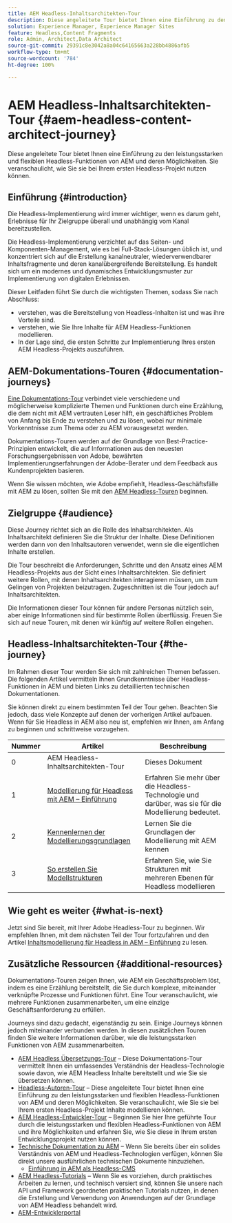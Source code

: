 ```yaml
---
title: AEM Headless-Inhaltsarchitekten-Tour
description: Diese angeleitete Tour bietet Ihnen eine Einführung zu den leistungsstarken und flexiblen Headless-Funktionen von AEM und deren Möglichkeiten. Sie veranschaulicht, wie Sie sie bei Ihrem ersten Headless-Projekt Inhalte modellieren können.
solution: Experience Manager, Experience Manager Sites
feature: Headless,Content Fragments
role: Admin, Architect,Data Architect
source-git-commit: 29391c8e3042a8a04c64165663a228bb4886afb5
workflow-type: tm+mt
source-wordcount: '784'
ht-degree: 100%

---
```


# AEM Headless-Inhaltsarchitekten-Tour {#aem-headless-content-architect-journey}

Diese angeleitete Tour bietet Ihnen eine Einführung zu den leistungsstarken und flexiblen Headless-Funktionen von AEM und deren Möglichkeiten. Sie veranschaulicht, wie Sie sie bei Ihrem ersten Headless-Projekt nutzen können.

## Einführung {#introduction}

Die Headless-Implementierung wird immer wichtiger, wenn es darum geht, Erlebnisse für Ihr Zielgruppe überall und unabhängig vom Kanal bereitzustellen.

Die Headless-Implementierung verzichtet auf das Seiten- und Komponenten-Management, wie es bei Full-Stack-Lösungen üblich ist, und konzentriert sich auf die Erstellung kanalneutraler, wiederverwendbarer Inhaltsfragmente und deren kanalübergreifende Bereitstellung. Es handelt sich um ein modernes und dynamisches Entwicklungsmuster zur Implementierung von digitalen Erlebnissen.

Dieser Leitfaden führt Sie durch die wichtigsten Themen, sodass Sie nach Abschluss:

* verstehen, was die Bereitstellung von Headless-Inhalten ist und was ihre Vorteile sind.
* verstehen, wie Sie Ihre Inhalte für AEM Headless-Funktionen modellieren.
* In der Lage sind, die ersten Schritte zur Implementierung Ihres ersten AEM Headless-Projekts auszuführen.

## AEM-Dokumentations-Touren {#documentation-journeys}

[Eine Dokumentations-Tour](/help/journey-documentation/home.md) verbindet viele verschiedene und möglicherweise komplizierte Themen und Funktionen durch eine Erzählung, die dem nicht mit AEM vertrauten Leser hilft, ein geschäftliches Problem von Anfang bis Ende zu verstehen und zu lösen, wobei nur minimale Vorkenntnisse zum Thema oder zu AEM vorausgesetzt werden.

Dokumentations-Touren werden auf der Grundlage von Best-Practice-Prinzipien entwickelt, die auf Informationen aus den neuesten Forschungsergebnissen von Adobe, bewährten Implementierungserfahrungen der Adobe-Berater und dem Feedback aus Kundenprojekten basieren.

Wenn Sie wissen möchten, wie Adobe empfiehlt, Headless-Geschäftsfälle mit AEM zu lösen, sollten Sie mit den [AEM Headless-Touren](/help/journey-headless/overview.md) beginnen.

## Zielgruppe {#audience}

Diese Journey richtet sich an die Rolle des Inhaltsarchitekten. Als Inhaltsarchitekt definieren Sie die Struktur der Inhalte. Diese Definitionen werden dann von den Inhaltsautoren verwendet, wenn sie die eigentlichen Inhalte erstellen.

Die Tour beschreibt die Anforderungen, Schritte und den Ansatz eines AEM Headless-Projekts aus der Sicht eines Inhaltsarchitekten. Sie definiert weitere Rollen, mit denen Inhaltsarchitekten interagieren müssen, um zum Gelingen von Projekten beizutragen. Zugeschnitten ist die Tour jedoch auf Inhaltsarchitekten.

Die Informationen dieser Tour können für andere Personas nützlich sein, aber einige Informationen sind für bestimmte Rollen überflüssig. Freuen Sie sich auf neue Touren, mit denen wir künftig auf weitere Rollen eingehen.

## Headless-Inhaltsarchitekten-Tour {#the-journey}

Im Rahmen dieser Tour werden Sie sich mit zahlreichen Themen befassen. Die folgenden Artikel vermitteln Ihnen Grundkenntnisse über Headless-Funktionen in AEM und bieten Links zu detaillierten technischen Dokumentationen.

Sie können direkt zu einem bestimmten Teil der Tour gehen. Beachten Sie jedoch, dass viele Konzepte auf denen der vorherigen Artikel aufbauen. Wenn für Sie Headless in AEM also neu ist, empfehlen wir Ihnen, am Anfang zu beginnen und schrittweise vorzugehen.

| Nummer | Artikel | Beschreibung |
|---|---|---|
| 0 | AEM Headless-Inhaltsarchitekten-Tour | Dieses Dokument |
| 1 | [Modellierung für Headless mit AEM – Einführung](introduction.md) | Erfahren Sie mehr über die Headless-Technologie und darüber, was sie für die Modellierung bedeutet. |
| 2 | [Kennenlernen der Modellierungsgrundlagen](basics.md) | Lernen Sie die Grundlagen der Modellierung mit AEM kennen |
| 3 | [So erstellen Sie Modellstrukturen](model-structure.md) | Erfahren Sie, wie Sie Strukturen mit mehreren Ebenen für Headless modellieren |

## Wie geht es weiter {#what-is-next}

Jetzt sind Sie bereit, mit Ihrer Adobe Headless-Tour zu beginnen. Wir empfehlen Ihnen, mit dem nächsten Teil der Tour fortzufahren und den Artikel [Inhaltsmodellierung für Headless in AEM – Einführung](introduction.md) zu lesen.

## Zusätzliche Ressourcen {#additional-resources}

Dokumentations-Touren zeigen Ihnen, wie AEM ein Geschäftsproblem löst, indem es eine Erzählung bereitstellt, die Sie durch komplexe, miteinander verknüpfte Prozesse und Funktionen führt. Eine Tour veranschaulicht, wie mehrere Funktionen zusammenarbeiten, um eine einzige Geschäftsanforderung zu erfüllen.

Journeys sind dazu gedacht, eigenständig zu sein. Einige Journeys können jedoch miteinander verbunden werden. In diesen zusätzlichen Touren finden Sie weitere Informationen darüber, wie die leistungsstarken Funktionen von AEM zusammenarbeiten.

* [AEM Headless Übersetzungs-Tour](/help/journey-headless/translation/overview.md) – Diese Dokumentations-Tour vermittelt Ihnen ein umfassendes Verständnis der Headless-Technologie sowie davon, wie AEM Headless Inhalte bereitstellt und wie Sie sie übersetzen können.
* [Headless-Autoren-Tour](/help/journey-headless/author/overview.md) – Diese angeleitete Tour bietet Ihnen eine Einführung zu den leistungsstarken und flexiblen Headless-Funktionen von AEM und deren Möglichkeiten. Sie veranschaulicht, wie Sie sie bei Ihrem ersten Headless-Projekt Inhalte modellieren können.
* [AEM Headless-Entwickler-Tour](/help/journey-headless/developer/overview.md) – Beginnen Sie hier Ihre geführte Tour durch die leistungsstarken und flexiblen Headless-Funktionen von AEM und ihre Möglichkeiten und erfahren Sie, wie Sie diese in Ihrem ersten Entwicklungsprojekt nutzen können.
* [Technische Dokumentation zu AEM](https://experienceleague.adobe.com/docs/experience-manager-65.html?lang=de) – Wenn Sie bereits über ein solides Verständnis von AEM und Headless-Technologien verfügen, können Sie direkt unsere ausführlichen technischen Dokumente hinzuziehen.
   * [Einführung in AEM als Headless-CMS](/help/sites-developing/headless/introduction.md)
* [AEM Headless-Tutorials](https://experienceleague.adobe.com/docs/experience-manager-learn/getting-started-with-aem-headless/overview.html?lang=de) – Wenn Sie es vorziehen, durch praktisches Arbeiten zu lernen, und technisch versiert sind, können Sie unsere nach API und Framework geordneten praktischen Tutorials nutzen, in denen die Erstellung und Verwendung von Anwendungen auf der Grundlage von AEM Headless behandelt wird.
* [AEM-Entwicklerportal](https://experienceleague.adobe.com/landing/experience-manager/headless/developer.html?lang=de)
